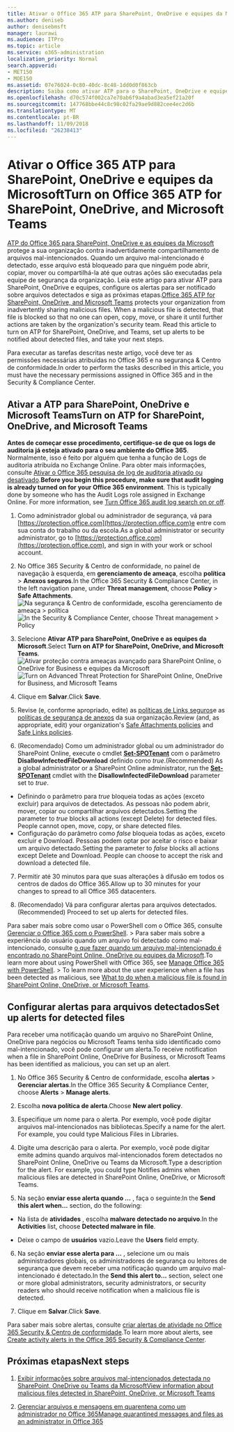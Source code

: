 ```yaml
---
title: Ativar o Office 365 ATP para SharePoint, OneDrive e equipes da Microsoft
ms.author: deniseb
author: denisebmsft
manager: laurawi
ms.audience: ITPro
ms.topic: article
ms.service: o365-administration
localization_priority: Normal
search.appverid:
- MET150
- MOE150
ms.assetid: 07e76024-0c80-40dc-8c48-1dd0d0f863cb
description: Saiba como ativar ATP para o SharePoint, OneDrive e equipes, incluindo como configurar alertas para arquivos detectados.
ms.openlocfilehash: d70c574f002ca7e70ab6f9a4abad3ea5ef21a20f
ms.sourcegitcommit: 147768bbe44c8c98c02fa29ae9d882cee4ec2d6b
ms.translationtype: MT
ms.contentlocale: pt-BR
ms.lasthandoff: 11/09/2018
ms.locfileid: "26238413"
---
```

# <a name="turn-on-office-365-atp-for-sharepoint-onedrive-and-microsoft-teams"></a><span data-ttu-id="83f86-103">Ativar o Office 365 ATP para SharePoint, OneDrive e equipes da Microsoft</span><span class="sxs-lookup"><span data-stu-id="83f86-103">Turn on Office 365 ATP for SharePoint, OneDrive, and Microsoft Teams</span></span>

<span data-ttu-id="83f86-p101">[ATP do Office 365 para SharePoint, OneDrive e as equipes da Microsoft](atp-for-spo-odb-and-teams.md) protege a sua organização contra inadvertidamente compartilhamento de arquivos mal-intencionados. Quando um arquivo mal-intencionado é detectado, esse arquivo está bloqueado para que ninguém pode abrir, copiar, mover ou compartilhá-la até que outras ações são executadas pela equipe de segurança da organização. Leia este artigo para ativar ATP para SharePoint, OneDrive e equipes, configure os alertas para ser notificado sobre arquivos detectados e siga as próximas etapas.</span><span class="sxs-lookup"><span data-stu-id="83f86-p101">[Office 365 ATP for SharePoint, OneDrive, and Microsoft Teams](atp-for-spo-odb-and-teams.md) protects your organization from inadvertently sharing malicious files. When a malicious file is detected, that file is blocked so that no one can open, copy, move, or share it until further actions are taken by the organization's security team. Read this article to turn on ATP for SharePoint, OneDrive, and Teams, set up alerts to be notified about detected files, and take your next steps.</span></span> 
  
<span data-ttu-id="83f86-107">Para executar as tarefas descritas neste artigo, você deve ter as permissões necessárias atribuídas no Office 365 e na segurança &amp; Centro de conformidade.</span><span class="sxs-lookup"><span data-stu-id="83f86-107">In order to perform the tasks described in this article, you must have the necessary permissions assigned in Office 365 and in the Security &amp; Compliance Center.</span></span>
  
## <a name="turn-on-atp-for-sharepoint-onedrive-and-microsoft-teams"></a><span data-ttu-id="83f86-108">Ativar a ATP para SharePoint, OneDrive e Microsoft Teams</span><span class="sxs-lookup"><span data-stu-id="83f86-108">Turn on ATP for SharePoint, OneDrive, and Microsoft Teams</span></span>

 <span data-ttu-id="83f86-p102">**Antes de começar esse procedimento, certifique-se de que os logs de auditoria já esteja ativado para o seu ambiente do Office 365**. Normalmente, isso é feito por alguém que tenha a função de Logs de auditoria atribuída no Exchange Online. Para obter mais informações, consulte [Ativar o Office 365 pesquisa de log de auditoria ativado ou desativado](turn-audit-log-search-on-or-off.md).</span><span class="sxs-lookup"><span data-stu-id="83f86-p102">**Before you begin this procedure, make sure that audit logging is already turned on for your Office 365 environment**. This is typically done by someone who has the Audit Logs role assigned in Exchange Online. For more information, see [Turn Office 365 audit log search on or off](turn-audit-log-search-on-or-off.md).</span></span>
  
1. <span data-ttu-id="83f86-112">Como administrador global ou administrador de segurança, vá para [https://protection.office.com](https://protection.office.com)e entre com sua conta do trabalho ou da escola.</span><span class="sxs-lookup"><span data-stu-id="83f86-112">As a global administrator or security administrator, go to [https://protection.office.com](https://protection.office.com), and sign in with your work or school account.</span></span>
    
2. <span data-ttu-id="83f86-113">No Office 365 Security &amp; Centro de conformidade, no painel de navegação à esquerda, em **gerenciamento de ameaça**, escolha **política** \> **Anexos seguros**.</span><span class="sxs-lookup"><span data-stu-id="83f86-113">In the Office 365 Security &amp; Compliance Center, in the left navigation pane, under **Threat management**, choose **Policy** \> **Safe Attachments**.</span></span> <br/><span data-ttu-id="83f86-114">![Na segurança &amp; Centro de conformidade, escolha gerenciamento de ameaça \> política](media/08849c91-f043-4cd1-a55e-d440c86442f2.png)</span><span class="sxs-lookup"><span data-stu-id="83f86-114">![In the Security &amp; Compliance Center, choose Threat management \> Policy](media/08849c91-f043-4cd1-a55e-d440c86442f2.png)</span></span>
  
3. <span data-ttu-id="83f86-115">Selecione **Ativar ATP para SharePoint, OneDrive e as equipes da Microsoft**.</span><span class="sxs-lookup"><span data-stu-id="83f86-115">Select **Turn on ATP for SharePoint, OneDrive, and Microsoft Teams**.</span></span><br/><span data-ttu-id="83f86-116">![Ativar proteção contra ameaças avançado para SharePoint Online, o OneDrive for Business e equipes da Microsoft](media/48cfaace-59cc-4e60-bf86-05ff6b99bdbf.png)</span><span class="sxs-lookup"><span data-stu-id="83f86-116">![Turn on Advanced Threat Protection for SharePoint Online, OneDrive for Business, and Microsoft Teams](media/48cfaace-59cc-4e60-bf86-05ff6b99bdbf.png)</span></span>
  
4. <span data-ttu-id="83f86-117">Clique em **Salvar**.</span><span class="sxs-lookup"><span data-stu-id="83f86-117">Click **Save**.</span></span>
    
5. <span data-ttu-id="83f86-118">Revise (e, conforme apropriado, edite) as [políticas de Links seguros](set-up-atp-safe-links-policies.md)e as [políticas de segurança de anexos](set-up-atp-safe-attachments-policies.md) da sua organização.</span><span class="sxs-lookup"><span data-stu-id="83f86-118">Review (and, as appropriate, edit) your organization's [Safe Attachments policies](set-up-atp-safe-attachments-policies.md) and [Safe Links policies](set-up-atp-safe-links-policies.md).</span></span>
    
6. <span data-ttu-id="83f86-119">(Recomendado) Como um administrador global ou um administrador do SharePoint Online, execute o cmdlet **[Set-SPOTenant](https://docs.microsoft.com/powershell/module/sharepoint-online/Set-SPOTenant?view=sharepoint-ps)** com o parâmetro **DisallowInfectedFileDownload** definido como *true*.</span><span class="sxs-lookup"><span data-stu-id="83f86-119">(Recommended) As a global administrator or a SharePoint Online administrator, run the **[Set-SPOTenant](https://docs.microsoft.com/powershell/module/sharepoint-online/Set-SPOTenant?view=sharepoint-ps)** cmdlet with the **DisallowInfectedFileDownload** parameter set to  *true*.</span></span> <br/>
  - <span data-ttu-id="83f86-p103">Definindo o parâmetro para *true* bloqueia todas as ações (exceto excluir) para arquivos de detectados. As pessoas não podem abrir, mover, copiar ou compartilhar arquivos detectados.</span><span class="sxs-lookup"><span data-stu-id="83f86-p103">Setting the parameter to *true* blocks all actions (except Delete) for detected files. People cannot open, move, copy, or share detected files.</span></span>
  - <span data-ttu-id="83f86-p104">Configuração do parâmetro como *false* bloqueia todas as ações, exceto excluir e Download. Pessoas podem optar por aceitar o risco e baixar um arquivo detectado.</span><span class="sxs-lookup"><span data-stu-id="83f86-p104">Setting the parameter to *false* blocks all actions except Delete and Download. People can choose to accept the risk and download a detected file.</span></span>  
   
7. <span data-ttu-id="83f86-124">Permitir até 30 minutos para que suas alterações à difusão em todos os centros de dados do Office 365.</span><span class="sxs-lookup"><span data-stu-id="83f86-124">Allow up to 30 minutes for your changes to spread to all Office 365 datacenters.</span></span>
    
8. <span data-ttu-id="83f86-125">(Recomendado) Vá para configurar alertas para arquivos detectados.</span><span class="sxs-lookup"><span data-stu-id="83f86-125">(Recommended) Proceed to set up alerts for detected files.</span></span>
    
<span data-ttu-id="83f86-p105">Para saber mais sobre como usar o PowerShell com o Office 365, consulte [Gerenciar o Office 365 com o PowerShell](https://docs.microsoft.com/office365/enterprise/powershell/manage-office-365-with-office-365-powershell). > Para saber mais sobre a experiência do usuário quando um arquivo foi detectado como mal-intencionado, consulte [o que fazer quando um arquivo mal-intencionado é encontrado no SharePoint Online, OneDrive ou equipes da Microsoft](https://support.office.com/article/01e902ad-a903-4e0f-b093-1e1ac0c37ad2).</span><span class="sxs-lookup"><span data-stu-id="83f86-p105">To learn more about using PowerShell with Office 365, see [Manage Office 365 with PowerShell](https://docs.microsoft.com/office365/enterprise/powershell/manage-office-365-with-office-365-powershell). > To learn more about the user experience when a file has been detected as malicious, see [What to do when a malicious file is found in SharePoint Online, OneDrive, or Microsoft Teams](https://support.office.com/article/01e902ad-a903-4e0f-b093-1e1ac0c37ad2).</span></span> 
  
## <a name="set-up-alerts-for-detected-files"></a><span data-ttu-id="83f86-128">Configurar alertas para arquivos detectados</span><span class="sxs-lookup"><span data-stu-id="83f86-128">Set up alerts for detected files</span></span>

<span data-ttu-id="83f86-129">Para receber uma notificação quando um arquivo no SharePoint Online, OneDrive para negócios ou Microsoft Teams tenha sido identificado como mal-intencionado, você pode configurar um alerta.</span><span class="sxs-lookup"><span data-stu-id="83f86-129">To receive notification when a file in SharePoint Online, OneDrive for Business, or Microsoft Teams has been identified as malicious, you can set up an alert.</span></span>
  
1. <span data-ttu-id="83f86-130">No Office 365 Security &amp; Centro de conformidade, escolha **alertas** \> **Gerenciar alertas**.</span><span class="sxs-lookup"><span data-stu-id="83f86-130">In the Office 365 Security &amp; Compliance Center, choose **Alerts** \> **Manage alerts**.</span></span>
    
2. <span data-ttu-id="83f86-131">Escolha **nova política de alerta**.</span><span class="sxs-lookup"><span data-stu-id="83f86-131">Choose **New alert policy**.</span></span>
    
3. <span data-ttu-id="83f86-p106">Especifique um nome para o alerta. Por exemplo, você pode digitar arquivos mal-intencionados nas bibliotecas.</span><span class="sxs-lookup"><span data-stu-id="83f86-p106">Specify a name for the alert. For example, you could type Malicious Files in Libraries.</span></span>
    
4. <span data-ttu-id="83f86-p107">Digite uma descrição para o alerta. Por exemplo, você pode digitar emite admins quando arquivos mal-intencionados forem detectados no SharePoint Online, OneDrive ou Teams da Microsoft.</span><span class="sxs-lookup"><span data-stu-id="83f86-p107">Type a description for the alert. For example, you could type Notifies admins when malicious files are detected in SharePoint Online, OneDrive, or Microsoft Teams.</span></span>
    
5. <span data-ttu-id="83f86-136">Na seção **enviar esse alerta quando …** , faça o seguinte:</span><span class="sxs-lookup"><span data-stu-id="83f86-136">In the **Send this alert when...** section, do the following:</span></span> 
    
  - <span data-ttu-id="83f86-137">Na lista de **atividades** , escolha **malware detectado no arquivo**.</span><span class="sxs-lookup"><span data-stu-id="83f86-137">In the **Activities** list, choose **Detected malware in file**.</span></span>
    
  - <span data-ttu-id="83f86-138">Deixe o campo de **usuários** vazio.</span><span class="sxs-lookup"><span data-stu-id="83f86-138">Leave the **Users** field empty.</span></span> 
    
6. <span data-ttu-id="83f86-139">Na seção **enviar esse alerta para …** , selecione um ou mais administradores globais, os administradores de segurança ou leitores de segurança que devem receber uma notificação quando um arquivo mal-intencionado é detectado.</span><span class="sxs-lookup"><span data-stu-id="83f86-139">In the **Send this alert to...** section, select one or more global administrators, security administrators, or security readers who should receive notification when a malicious file is detected.</span></span> 
    
7. <span data-ttu-id="83f86-140">Clique em **Salvar**.</span><span class="sxs-lookup"><span data-stu-id="83f86-140">Click **Save**.</span></span>
    
<span data-ttu-id="83f86-141">Para saber mais sobre alertas, consulte [criar alertas de atividade no Office 365 Security &amp; Centro de conformidade](create-activity-alerts.md).</span><span class="sxs-lookup"><span data-stu-id="83f86-141">To learn more about alerts, see [Create activity alerts in the Office 365 Security &amp; Compliance Center](create-activity-alerts.md).</span></span> 
  
## <a name="next-steps"></a><span data-ttu-id="83f86-142">Próximas etapas</span><span class="sxs-lookup"><span data-stu-id="83f86-142">Next steps</span></span>

1. [<span data-ttu-id="83f86-143">Exibir informações sobre arquivos mal-intencionados detectada no SharePoint, OneDrive ou Teams da Microsoft</span><span class="sxs-lookup"><span data-stu-id="83f86-143">View information about malicious files detected in SharePoint, OneDrive, or Microsoft Teams</span></span>](malicious-files-detected-in-spo-odb-or-teams.md)
    
2. [<span data-ttu-id="83f86-144">Gerenciar arquivos e mensagens em quarentena como um administrador no Office 365</span><span class="sxs-lookup"><span data-stu-id="83f86-144">Manage quarantined messages and files as an administrator in Office 365</span></span>](manage-quarantined-messages-and-files.md)
    

  

